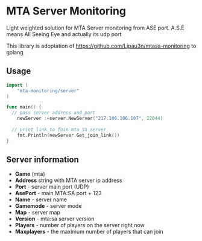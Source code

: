 # MTA Server Monitoring

Light weighted solution for MTA Server monitoring from ASE port.
A.S.E means All Seeing Eye and actually its udp port

This library is adoptation of https://github.com/Lipau3n/mtasa-monitoring to golang

## Usage
```go
import (
	"mta-monitoring/server"
)

func main() {
  // pass server address and port
	newServer :=server.NewServer("217.106.106.107", 22044)
  
  // print link to foin mta sa server
	fmt.Println(newServer.Get_join_link())
}
```

## Server information
* **Game** (mta)
* **Address** string with MTA server ip address
* **Port** - server main port (UDP)
* **AsePort** - main MTA:SA port + 123
* **Name** - server name
* **Gamemode** - server mode
* **Map** - server map
* **Version** - mta:sa server version
* **Players** - number of players on the server right now
* **Maxplayers** - the maximum number of players that can join
